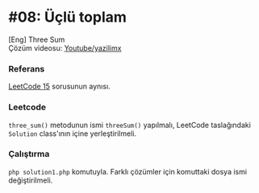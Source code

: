 # #08: Üçlü toplam

[Eng] Three Sum  
Çözüm videosu: [Youtube/yazilimx](https://youtu.be/ThGMFXhqAJk)

### Referans

[LeetCode 15](https://leetcode.com/problems/3sum/) sorusunun aynısı.

### Leetcode

`three_sum()` metodunun ismi `threeSum()` yapılmalı, LeetCode taslağındaki `Solution` class'ının içine yerleştirilmeli.

### Çalıştırma

`php solution1.php` komutuyla. Farklı çözümler için komuttaki dosya ismi değiştirilmeli.
